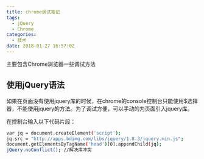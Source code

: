```yaml
---
title: chrome调试笔记
tags:
  - jQuery
  - Chrome
categories:
  - 技术
date: 2018-01-27 16:57:02
---
```


主要包含Chrome浏览器一些调试方法
<!--more-->
## 使用jQuery语法
如果在页面没有使用jquery库的时候，在chrome的console控制台只能使用$选择器，不能使用jquery的方法。为了调试方便，可以手动的为页面引入jquery库。

在控制台输入以下代码片段：
```bash
var jq = document.createElement('script');  
jq.src = "http://apps.bdimg.com/libs/jquery/1.8.3/jquery.min.js"; 
document.getElementsByTagName('head')[0].appendChild(jq);  
jQuery.noConflict(); //解决库冲突
```